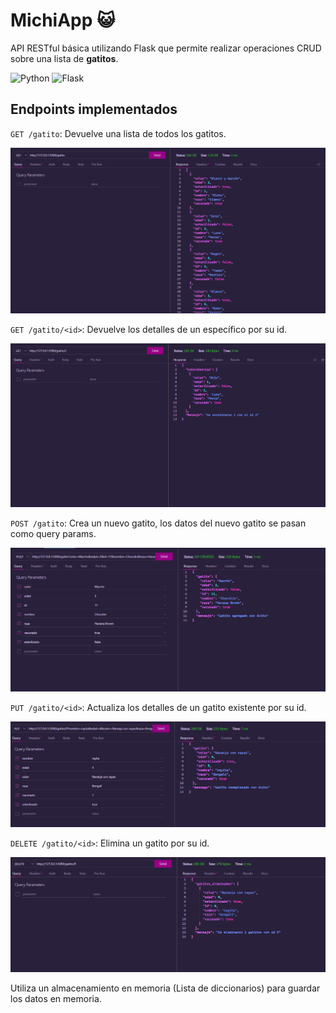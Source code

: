 # MichiApp 😺

API RESTful básica utilizando Flask que permite realizar operaciones CRUD sobre una lista de **gatitos**.

![Python](https://img.shields.io/badge/python-336fa0?style=for-the-badge&logo=python&logoColor=336fa0&labelColor=white)
![Flask](https://img.shields.io/badge/flask-blue?style=for-the-badge&logo=flask&logoColor=blue&labelColor=white)

## Endpoints implementados

`GET /gatito`: Devuelve una lista de todos los gatitos.

![GET/gatito](assets/get-all.png "GET")

`GET /gatito/<id>`: Devuelve los detalles de un específico por su id.

![GET/gatito/id](assets/get-id.png "GET")

`POST /gatito`: Crea un nuevo gatito, los datos del nuevo gatito se pasan como query params.

![POST/gatito/](assets/post.png "POST")

`PUT /gatito/<id>`: Actualiza los detalles de un gatito existente por su id.

![PUT/gatito/id](assets/put.png "PUT")

`DELETE /gatito/<id>`: Elimina un gatito por su id.

![DELETE/gatito/id](assets/delete.png "DELETE")

Utiliza un almacenamiento en memoria (Lista de diccionarios) para guardar los datos en memoria.
